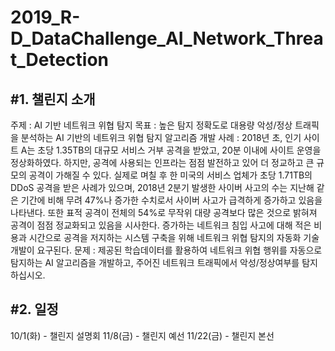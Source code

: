 # 2019_R-D_DataChallenge_AI_Network_Threat_Detection

#1. 챌린지 소개
--------------
  주제 : AI 기반 네트워크 위협 탐지
  목표 : 높은 탐지 정확도로 대용량 악성/정상 트래픽을 분석하는 AI 기반의 네트위크 위협 탐지 알고리즘 개발
  사례 : 2018년 초, 인기 사이트 A는 초당 1.35TB의 대규모 서비스 거부 공격을 받았고, 20분 이내에 사이트 운영을 정상화하였다. 하지만, 공격에 사용되는 인프라는 점점 발전하고 있어 더 정교하고 큰 규모의 공격이 가해질 수 있다. 실제로 며칠 후 한 미국의 서비스 업체가 초당 1.71TB의 DDoS 공격을 받은 사례가 있으며, 2018년 2분기 발생한 사이버 사고의 수는 지난해 같은 기간에 비해 무려 47%나 증가한 수치로서 사이버 사고가 급격하게 증가하고 있음을 나타낸다. 또한 표적 공격이 전체의 54%로 무작위 대량 공격보다 많은 것으로 밝혀져 공격이 점점 정교화되고 있음을 시사한다. 증가하는 네트워크 침입 사고에 대해 적은 비용과 시간으로 공격을 저지하는 시스템 구축을 위해 네트워크 위협 탐지의 자동화 기술 개발이 요구된다.
  문제 : 제공된 학습데이터를 활용하여 네트워크 위협 행위를 자동으로 탐지하는 AI 알고리즘을 개발하고, 주어진 네트워크 트래픽에서 악성/정상여부를 탐지하십시오.
 
#2. 일정
-------------
  10/1(화) - 챌린지 설명회
  11/8(금) - 챌린지 예선
  11/22(금) - 챌린지 본선
